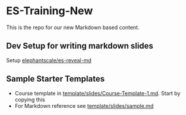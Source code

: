 # ES-Training-New
This is the repo for our new Markdown based content.

## Dev Setup for writing markdown slides

Setup [elephantscale/es-reveal-md](https://hub.docker.com/r/elephantscale/es-reveal-md)

## Sample Starter Templates
- Course template in  [template/slides/Course-Template-1.md](template/slides/Course-Template-1.md).  Start by copying this
- For Markdown reference see [template/slides/sample.md](template/slides/sample.md)
